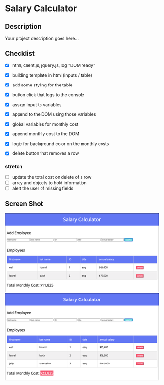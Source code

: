 # Salary Calculator

## Description

Your project description goes here...

## Checklist

- [x] html, client.js, jquery.js, log "DOM ready"
- [x] building template in html (inputs / table)
- [x] add some styling for the table
- [x] button click that logs to the console
- [x] assign input to variables
- [x] append to the DOM using those variables
- [x] global variables for monthly cost
- [x] append monthly cost to the DOM
- [x] logic for background color on the monthly costs
- [x] delete button that removes a row


### stretch
- [ ] update the total cost on delete of a row
- [ ] array and objects to hold information
- [ ] alert the user of missing fields

## Screen Shot

![](salary-calculator1.png)
![](salary-calculator2.png)